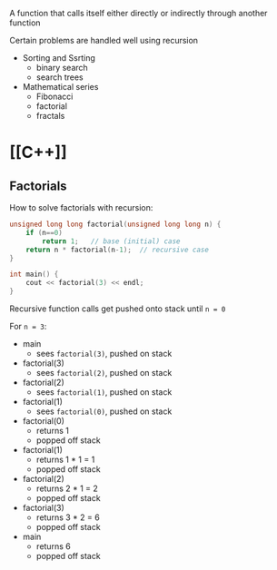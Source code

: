 A function that calls itself either directly or indirectly through another function

Certain problems are handled well using recursion

- Sorting and Ssrting
	- binary search
	- search trees
- Mathematical series
	- Fibonacci
	- factorial
	- fractals

# [[C++]]

## Factorials

How to solve factorials with recursion:

```c
unsigned long long factorial(unsigned long long n) {
	if (n==0)
		return 1;	// base (initial) case
	return n * factorial(n-1);	// recursive case
}

int main() {
	cout << factorial(3) << endl;
}

```

Recursive function calls get pushed onto stack until `n = 0`

For `n = 3`:

- main
	- sees `factorial(3)`,  pushed on stack
- factorial(3)
	- sees `factorial(2)`, pushed on stack
- factorial(2)
	- sees `factorial(1)`, pushed on stack
- factorial(1)
	- sees `factorial(0)`, pushed on stack 
- factorial(0)
	- returns 1
	- popped off stack
- factorial(1)
	- returns 1 * 1 = 1
	- popped off stack
- factorial(2)
	- returns 2 * 1 = 2 
	- popped off stack
- factorial(3)
	- returns 3 * 2 = 6
	- popped off stack
- main
	- returns 6
	- popped off stack